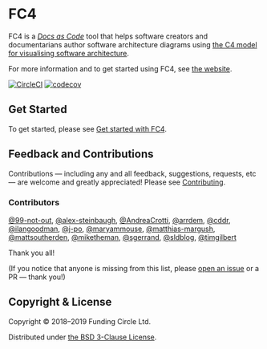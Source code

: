 # FC4

FC4 is a [_Docs as Code_][docs-as-code] tool that helps software creators and documentarians author
software architecture diagrams using [the C4 model for visualising software architecture][c4-model].

For more information and to get started using FC4, see [the website][website].

[![CircleCI](https://circleci.com/gh/FundingCircle/fc4-framework.svg?style=shield)](https://circleci.com/gh/FundingCircle/fc4-framework)
[![codecov](https://codecov.io/gh/FundingCircle/fc4-framework/branch/master/graph/badge.svg)](https://codecov.io/gh/FundingCircle/fc4-framework)

## Get Started

To get started, please see [Get started with FC4](https://fundingcircle.github.io/fc4-framework/docs/get-started).

## Feedback and Contributions

Contributions — including any and all feedback, suggestions, requests, etc — are welcome and greatly
appreciated! Please see [Contributing][contributing].

### Contributors

[@99-not-out](https://github.com/99-not-out),
[@alex-steinbaugh](https://github.com/alex-steinbaugh),
[@AndreaCrotti](https://github.com/AndreaCrotti),
[@arrdem](https://github.com/arrdem),
[@cddr](https://github.com/cddr),
[@ilangoodman](https://github.com/ilangoodman),
[@j-po](https://github.com/j-po),
[@maryammouse](https://github.com/maryammouse),
[@matthias-margush](https://github.com/matthias-margush),
[@mattsoutherden](https://github.com/mattsoutherden),
[@miketheman](https://github.com/miketheman),
[@sgerrand](https://github.com/sgerrand),
[@sldblog](https://github.com/sldblog),
[@timgilbert](https://github.com/timgilbert)

Thank you all!

(If you notice that anyone is missing from this list, please [open an issue][new-issue] or a PR —
thank you!)


## Copyright & License

Copyright © 2018–2019 Funding Circle Ltd.

Distributed under [the BSD 3-Clause License](LICENSE).


[c4-model]: https://c4model.com/
[contributing]: docs/contributing.md
[docs-as-code]: https://www.writethedocs.org/guide/docs-as-code/
[new-issue]: https://github.com/FundingCircle/fc4-framework/issues/new
[website]: https://fundingcircle.github.io/fc4-framework/

